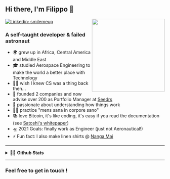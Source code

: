 ## Hi there, I'm Filippo 👋
<img align='right' src="https://media.giphy.com/media/wET3URacPVM9G/giphy.gif" width="230">

[![Linkedin: smilemeup](https://img.shields.io/badge/-smilemeup-blue?style=flat-square&logo=Linkedin&logoColor=white&link=https://www.linkedin.com/in/thaianebraga/)][Linkedin]


### A self-taught developer & failed astronaut

- 🌍 grew up in Africa, Central America and Middle East
- 🎓 studied Aerospace Engineering to make the world a better place with Technology 
- 🤦‍♂️ wish I knew CS was a thing back then...
- 🌱 founded 2 companies and now advise over 200 as Portfolio Manager at [Seedrs][Seedrs]
- 🧠 passionate about understanding how things work 
- 🤸🏻 practice "mens sana in corpore sano"
- 📚 love Bitcoin, it's like coding, it's easy if you read the documentation (see [Satoshi's whitepaper][satoshi])
- 🛸 2021 Goals: finally work as Engineer (just not Aeronautical!)
- ⚡ Fun fact: I also make linen shirts @ [Nanga Mai][NangaMai]

---

<details>
  <summary>🧑‍🚀 <strong>Github Stats</strong></summary>

  <img align="left" alt="filippomassarelli Github Stats" src="https://github-readme-stats.vercel.app/api?username=filippomassarelli&show_icons=true&hide_border=true&count_private=true&hide=stars,issues" />

</details>

---

### Feel free to get in touch !

[Linkedin]: https://www.linkedin.com/in/smilemeup/
[GitHub]: https://github.com/filippomassarelli
[Seedrs]: https://seedrs.com/
[NangaMai]: https://www.nanga-mai.com/
[satoshi]: https://bitcoin.org/bitcoin.pdf/
